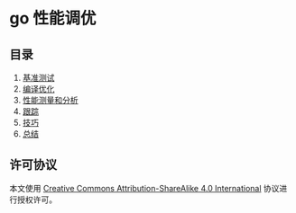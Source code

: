 # go 性能调优

## 目录

1. [基准测试][1]
2. [编译优化][2]
3. [性能测量和分析][3]
4. [跟踪][4]
5. [技巧][5]
6. [总结][6]

## 许可协议

本文使用 [Creative Commons Attribution-ShareAlike 4.0 International](https://creativecommons.org/licenses/by-sa/4.0/) 协议进行授权许可。

[1]: 1.基准测试/基准测试.md
[2]: 2.编译优化/编译优化.md
[3]: 3.性能测量和分析/性能测量和分析.md
[4]: 4.跟踪/跟踪.md
[5]: 5.技巧/技巧.md
[6]: 6.总结/总结.md